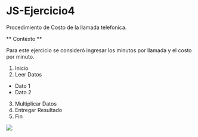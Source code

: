 # JS-Ejercicio4

Procedimiento de Costo de la llamada telefonica.

** Contexto **

Para este ejercicio se consideró ingresar los minutos por llamada y el costo por minuto.

1. Inicio
2. Leer Datos
* Dato 1
* Dato 2
3. Multiplicar Datos
4. Entregar Resultado
5. Fin

![](http://i63.tinypic.com/2q01qx5.jpg)
